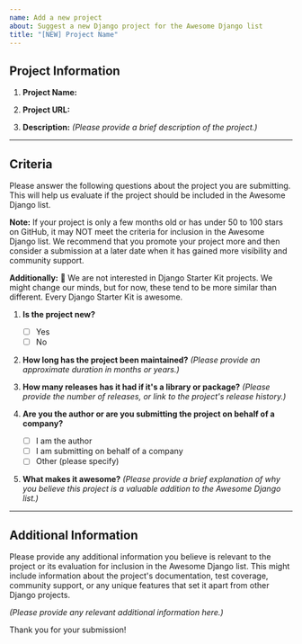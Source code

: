 ```yaml
---
name: Add a new project
about: Suggest a new Django project for the Awesome Django list
title: "[NEW] Project Name"
---
```


## Project Information

1. **Project Name:** 

2. **Project URL:** 

3. **Description:**
   _(Please provide a brief description of the project.)_

----

## Criteria

Please answer the following questions about the project you are submitting. This will help us evaluate if the project should be included in the Awesome Django list.

**Note:** If your project is only a few months old or has under 50 to 100 stars on GitHub, it may NOT meet the criteria for inclusion in the Awesome Django list. We recommend that you promote your project more and then consider a submission at a later date when it has gained more visibility and community support.

**Additionally:** 🙅 We are not interested in Django Starter Kit projects. We might change our minds, but for now, these tend to be more similar than different. Every Django Starter Kit is awesome. 

1. **Is the project new?**
   - [ ] Yes
   - [ ] No

2. **How long has the project been maintained?**
   _(Please provide an approximate duration in months or years.)_

3. **How many releases has it had if it's a library or package?**
   _(Please provide the number of releases, or link to the project's release history.)_

4. **Are you the author or are you submitting the project on behalf of a company?**
   - [ ] I am the author
   - [ ] I am submitting on behalf of a company
   - [ ] Other (please specify)

5. **What makes it awesome?**
   _(Please provide a brief explanation of why you believe this project is a valuable addition to the Awesome Django list.)_

----

## Additional Information

Please provide any additional information you believe is relevant to the project or its evaluation for inclusion in the Awesome Django list. This might include information about the project's documentation, test coverage, community support, or any unique features that set it apart from other Django projects.

_(Please provide any relevant additional information here.)_

Thank you for your submission!
